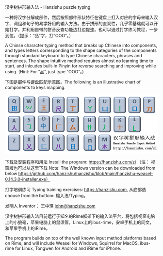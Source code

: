 汉字树拼形输入法 - Hanzishu puzzle typing

一种将汉字分解成部件，然后按照部件形状特征在键盘上打入对应的字母来输入汉字、词组和句子的易学好用的输入方法。由于拼形的直观性，几乎零基础就可以开始打字，并利用自带的拼音反查功能边打边提速。也可以通过打字练习教程，一步到位。（提示：“品”字，打“OOO”。）

 A Chinse character typing method that breaks up Chinese into components, and types letters corresponding to the shape categories of the components through standard keyboard to type Chinese characters, phrases and sentences. The shape intuitive method requires almost no learning time to start, and inlcudes built-in Pinyin for reverse searching and improving while using.  (Hint: For “品”, just type “OOO”。)

下图是部件与键盘匹配示意图。The following is an illustrative chart of components to keys mapping.

![alt text](https://github.com/hanzishu/hanzishu/blob/main/keymapping.png)

下载及安装程序和用法   Install the program:		https://hanzishu.com/zi
   （注： 视窗版也可以从这里下载  Note: The Windows version can be downloaded from below
	 https://github.com/hanzishu/hanzishu/blob/main/hanzishu-weasel-0.14.3.0-installer.exe）

打字培训练习	Typing training exercises:	https://hanzishu.com, 从底部选 choose from the bottom: 输入法/Typing。

发明人 Inventor： 王中琪	  john@hanzishu.com

汉字树拼形输入法目前运行于知名的Rime框架下的输入法平台，将包括视窗电脑上的小狼毫，苹果电脑上的鼠须管，Linux上的ibus-rime，安卓手机上的同文，和苹果手机上的iRime。

The program builds on top of the well known input method platforms based on Rime, and will include Weasel for Windows, Squirrel for MacOS,  ibus-rime for Linux, Tongwen for Android and iRime for iPhone.
 